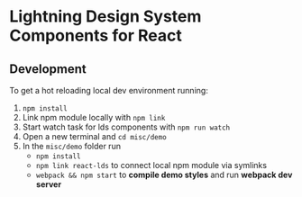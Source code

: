 # Lightning Design System Components for React

## Development

To get a hot reloading local dev environment running:

1. `npm install`
2. Link npm module locally with `npm link`
3. Start watch task for lds components with `npm run watch`
4. Open a new terminal and `cd misc/demo`
5. In the `misc/demo` folder run
    - `npm install`
    - `npm link react-lds` to connect local npm module via symlinks
    - `webpack && npm start` to **compile demo styles** and run **webpack dev server**
